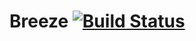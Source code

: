 # Breeze [![Build Status](https://travis-ci.org/yankouskia/Breeze.svg?branch=master)](https://travis-ci.org/yankouskia/Breeze)
